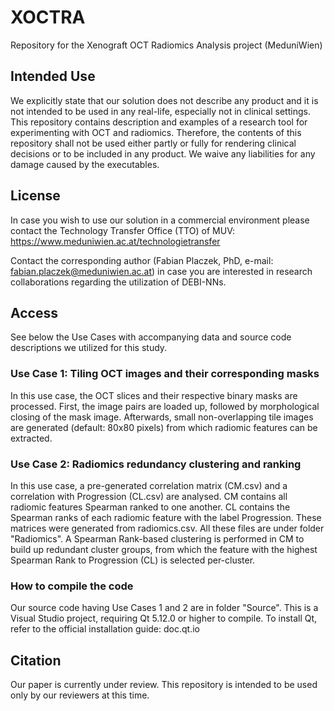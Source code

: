 # XOCTRA
Repository for the Xenograft OCT Radiomics Analysis project (MeduniWien)

## Intended Use
We explicitly state that our solution does not describe any product and it is not intended to be used in any real-life, especially not in clinical settings. This repository contains description and examples of a research tool for experimenting with OCT and radiomics. Therefore, the contents of this repository shall not be used either partly or fully for rendering clinical decisions or to be included in any product. We waive any liabilities for any damage caused by the executables.

## License
In case you wish to use our solution in a commercial environment please contact the Technology Transfer Office (TTO) of MUV: https://www.meduniwien.ac.at/technologietransfer

Contact the corresponding author (Fabian Placzek, PhD, e-mail: fabian.placzek@meduniwien.ac.at) in case you are interested in research collaborations regarding the utilization of DEBI-NNs.

## Access
See below the Use Cases with accompanying data and source code descriptions we utilized for this study.

### Use Case 1: Tiling OCT images and their corresponding masks
In this use case, the OCT slices and their respective binary masks are processed. First, the image pairs are loaded up, followed by morphological closing of the mask image. Afterwards, small non-overlapping tile images are generated (default: 80x80 pixels) from which radiomic features can be extracted.

### Use Case 2: Radiomics redundancy clustering and ranking
In this use case, a pre-generated correlation matrix (CM.csv) and a correlation with Progression (CL.csv) are analysed. CM contains all radiomic features Spearman ranked to one another. CL contains the Spearman ranks of each radiomic feature with the label Progression. These matrices were generated from radiomics.csv. All these files are under folder "Radiomics". A Spearman Rank-based clustering is performed in CM to build up redundant cluster groups, from which the feature with the highest Spearman Rank to Progression (CL) is selected per-cluster.

### How to compile the code
Our source code having Use Cases 1 and 2 are in folder "Source". This is a Visual Studio project, requiring Qt 5.12.0 or higher to compile. To install Qt, refer to the official installation guide: doc.qt.io

## Citation
Our paper is currently under review. This repository is intended to be used only by our reviewers at this time.
